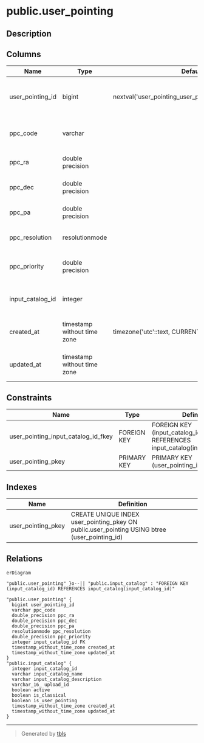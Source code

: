 # public.user_pointing

## Description

## Columns

| Name | Type | Default | Nullable | Children | Parents | Comment |
| ---- | ---- | ------- | -------- | -------- | ------- | ------- |
| user_pointing_id | bigint | nextval('user_pointing_user_pointing_id_seq'::regclass) | false |  |  | Unique identifier for each user-defined pointing (autoincremented primary key) |
| ppc_code | varchar |  | false |  |  | String identifier of the pointing set either by the uploader or user |
| ppc_ra | double precision |  | false |  |  | RA of the pointing center (ICRS, degree) |
| ppc_dec | double precision |  | false |  |  | Dec of the pointing center (ICRS, degree) |
| ppc_pa | double precision |  | false |  |  | Position angle of the pointing center (degree) |
| ppc_resolution | resolutionmode |  | false |  |  | Resolution mode of the pointing ('L' or 'M') |
| ppc_priority | double precision |  | false |  |  | Priority of the pointing calculated by the uploader |
| input_catalog_id | integer |  | false |  | [public.input_catalog](public.input_catalog.md) | Input catalog ID from the input_catalog table |
| created_at | timestamp without time zone | timezone('utc'::text, CURRENT_TIMESTAMP) | true |  |  | The date and time in UTC when the record was created |
| updated_at | timestamp without time zone |  | true |  |  | The date and time in UTC when the record was last updated |

## Constraints

| Name | Type | Definition |
| ---- | ---- | ---------- |
| user_pointing_input_catalog_id_fkey | FOREIGN KEY | FOREIGN KEY (input_catalog_id) REFERENCES input_catalog(input_catalog_id) |
| user_pointing_pkey | PRIMARY KEY | PRIMARY KEY (user_pointing_id) |

## Indexes

| Name | Definition |
| ---- | ---------- |
| user_pointing_pkey | CREATE UNIQUE INDEX user_pointing_pkey ON public.user_pointing USING btree (user_pointing_id) |

## Relations

```mermaid
erDiagram

"public.user_pointing" }o--|| "public.input_catalog" : "FOREIGN KEY (input_catalog_id) REFERENCES input_catalog(input_catalog_id)"

"public.user_pointing" {
  bigint user_pointing_id
  varchar ppc_code
  double_precision ppc_ra
  double_precision ppc_dec
  double_precision ppc_pa
  resolutionmode ppc_resolution
  double_precision ppc_priority
  integer input_catalog_id FK
  timestamp_without_time_zone created_at
  timestamp_without_time_zone updated_at
}
"public.input_catalog" {
  integer input_catalog_id
  varchar input_catalog_name
  varchar input_catalog_description
  varchar_16_ upload_id
  boolean active
  boolean is_classical
  boolean is_user_pointing
  timestamp_without_time_zone created_at
  timestamp_without_time_zone updated_at
}
```

---

> Generated by [tbls](https://github.com/k1LoW/tbls)

